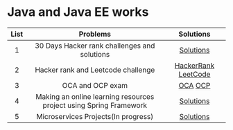 # Java and Java EE works 

|  List  |                Problems                |                                         Solutions                                          |                                                        
| :---: | :-------------------------------------: | :--------------------------------------------------------------------------------------: | 
|   1   |              30 Days Hacker rank challenges and solutions               |         [Solutions](https://github.com/masb80/Java_and_JavaEE_works/tree/master/hacker_rank_30_days)          |
|   2   |              Hacker rank and Leetcode challenge               |        [HackerRank](https://github.com/masb80/Coding_chanllenge) [LeetCode](https://github.com/masb80/Coding_chanllenge)
|   3   |              OCA and OCP exam               |         [OCA](https://github.com/masb80/Java_and_JavaEE_works/tree/master/OCAExam) [OCP](https://github.com/masb80/Java_and_JavaEE_works/tree/master/OCPExam)
|   4   |              Making an online learning resources project using Spring Framework                |         [Solutions](https://github.com/masb80/Java_and_JavaEE_works)          |  
|   5   |              Microservices Projects(In progress)                |         [Solutions](https://github.com/masb80/Java_and_JavaEE_works) 